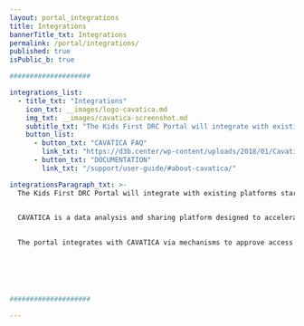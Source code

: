 ```yaml
---
layout: portal_integrations
title: Integrations
bannerTitle_txt: Integrations
permalink: /portal/integrations/
published: true
isPublic_b: true

####################

integrations_list:
  - title_txt: "Integrations"
    icon_txt: __images/logo-cavatica.md
    img_txt: __images/cavatica-screenshot.md
    subtitle_txt: "The Kids First DRC Portal will integrate with existing platforms starting with Cavatica. Future integrations are planned for later releases of the Portal."
    button_list:
      - button_txt: "CAVATICA FAQ"
        link_txt: "https://d3b.center/wp-content/uploads/2018/01/Cavatica-Fact_Foundation.pdf"
      - button_txt: "DOCUMENTATION"
        link_txt: "/support/user-guide/#about-cavatica/"

integrationsParagraph_txt: >-
  The Kids First DRC Portal will integrate with existing platforms starting with Cavatica. Future integrations are planned for later releases of the Portal.
  

  CAVATICA is a data analysis and sharing platform designed to accelerate discovery in a scalable, cloud-based compute environment where data, results, and workflows are shared among the world's research community. CAVATICA and its partners continuously seek to find ways to collaborate, share, interoperate, and connect with any and all other data platforms in order to empower data across diseases, ages and geography supporting researchers and patients across the United States and throughout the world. 

  
  The portal integrates with CAVATICA via mechanisms to approve access and push genomic files of interest from the Portal to Cavatica. Here, researchers and bioinformaticians can create their own or use existing workflows to further analyze the datasets.


      



####################

---
```

